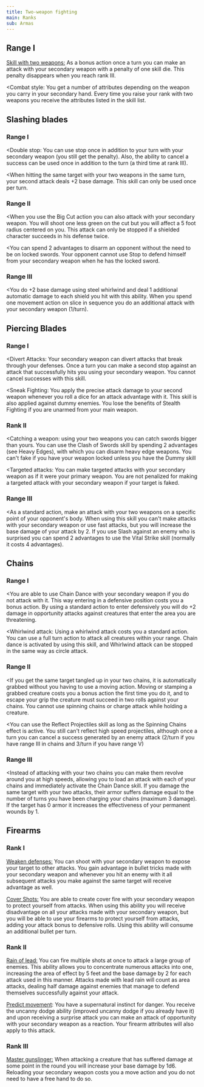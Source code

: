 ```yaml
---
title: Two-weapon fighting
main: Ranks
sub: Armas
---
```


## Range I

<u>Skill with two weapons:</u> As a bonus action once a turn you can make an attack with your secondary weapon with a penalty of one skill die. This penalty disappears when you reach rank III.

<Combat style: You get a number of attributes depending on the weapon you carry in your secondary hand. Every time you raise your rank with two weapons you receive the attributes listed in the skill list.

## Slashing blades

### Range I

<Double stop: You can use stop once in addition to your turn with your secondary weapon (you still get the penalty). Also, the ability to cancel a success can be used once in addition to the turn (a third time at rank III).

<When hitting the same target with your two weapons in the same turn, your second attack deals +2 base damage. This skill can only be used once per turn.

### Range II

<When you use the Big Cut action you can also attack with your secondary weapon. You will shoot one less green on the cut but you will affect a 5 foot radius centered on you. This attack can only be stopped if a shielded character succeeds in his defense twice.

<You can spend 2 advantages to disarm an opponent without the need to be on locked swords. Your opponent cannot use Stop to defend himself from your secondary weapon when he has the locked sword.

### Range III

<You do +2 base damage using steel whirlwind and deal 1 additional automatic damage to each shield you hit with this ability. When you spend one movement action on slice in sequence you do an additional attack with your secondary weapon (1/turn).

## Piercing Blades

### Range I

<Divert Attacks: Your secondary weapon can divert attacks that break through your defenses. Once a turn you can make a second stop against an attack that successfully hits you using your secondary weapon. You cannot cancel successes with this skill.

<Sneak Fighting: You apply the precise attack damage to your second weapon whenever you roll a dice for an attack advantage with it. This skill is also applied against dummy enemies. You lose the benefits of Stealth Fighting if you are unarmed from your main weapon.

### Rank II

<Catching a weapon: using your two weapons you can catch swords bigger than yours. You can use the Clash of Swords skill by spending 2 advantages (see Heavy Edges), with which you can disarm heavy edge weapons. You can't fake if you have your weapon locked unless you have the Dummy skill

<Targeted attacks: You can make targeted attacks with your secondary weapon as if it were your primary weapon. You are not penalized for making a targeted attack with your secondary weapon if your target is faked.

### Range III

<As a standard action, make an attack with your two weapons on a specific point of your opponent's body. When using this skill you can't make attacks with your secondary weapon or use fast attacks, but you will increase the base damage of your attack by 2. If you use Slash against an enemy who is surprised you can spend 2 advantages to use the Vital Strike skill (normally it costs 4 advantages).

## Chains

### Range I

<You are able to use Chain Dance with your secondary weapon if you do not attack with it. This way entering in a defensive position costs you a bonus action. By using a standard action to enter defensively you will do +2 damage in opportunity attacks against creatures that enter the area you are threatening. 

<Whirlwind attack: Using a whirlwind attack costs you a standard action. You can use a full turn action to attack all creatures within your range. Chain dance is activated by using this skill, and Whirlwind attack can be stopped in the same way as circle attack.

### Range II

<If you get the same target tangled up in your two chains, it is automatically grabbed without you having to use a moving action. Moving or stamping a grabbed creature costs you a bonus action the first time you do it, and to escape your grip the creature must succeed in two rolls against your chains. You cannot use spinning chains or charge attack while holding a creature.

<You can use the Reflect Projectiles skill as long as the Spinning Chains effect is active. You still can't reflect high speed projectiles, although once a turn you can cancel a success generated by an enemy attack (2/turn if you have range III in chains and 3/turn if you have range V)

### Range III

<Instead of attacking with your two chains you can make them revolve around you at high speeds, allowing you to load an attack with each of your chains and immediately activate the Chain Dance skill. If you damage the same target with your two attacks, their armor suffers damage equal to the number of turns you have been charging your chains (maximum 3 damage). If the target has 0 armor it increases the effectiveness of your permanent wounds by 1.

## Firearms

### Rank I

<u>Weaken defenses:</u> You can shoot with your secondary weapon to expose your target to other attacks. You gain advantage in bullet tricks made with your secondary weapon and whenever you hit an enemy with it all subsequent attacks you make against the same target will receive advantage as well.

<u>Cover Shots:</u> You are able to create cover fire with your secondary weapon to protect yourself from attacks. When using this ability you will receive disadvantage on all your attacks made with your secondary weapon, but you will be able to use your firearms to protect yourself from attacks, adding your attack bonus to defensive rolls. Using this ability will consume an additional bullet per turn.

### Rank II

<u>Rain of lead:</u> You can fire multiple shots at once to attack a large group of enemies. This ability allows you to concentrate numerous attacks into one, increasing the area of effect by 5 feet and the base damage by 2 for each attack used in this manner. Attacks made with lead rain will count as area attacks, dealing half damage against enemies that manage to defend themselves successfully against your attack.

<u>Predict movement</u>: You have a supernatural instinct for danger. You receive the uncanny dodge ability (improved uncanny dodge if you already have it) and upon receiving a surprise attack you can make an attack of opportunity with your secondary weapon as a reaction. Your firearm attributes will also apply to this attack.

### Rank III

<u>Master gunslinger:</u> When attacking a creature that has suffered damage at some point in the round you will increase your base damage by 1d6. Reloading your secondary weapon costs you a move action and you do not need to have a free hand to do so. 